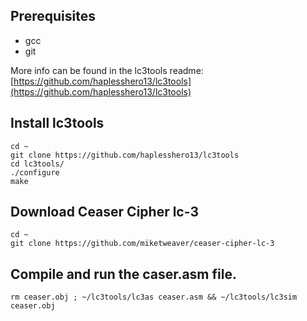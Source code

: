 ## Prerequisites

- gcc
- git

More info can be found in the lc3tools readme:
[https://github.com/haplesshero13/lc3tools](https://github.com/haplesshero13/lc3tools)

## Install lc3tools

    cd ~
    git clone https://github.com/haplesshero13/lc3tools
    cd lc3tools/
    ./configure
    make

## Download Ceaser Cipher lc-3

    cd ~
    git clone https://github.com/miketweaver/ceaser-cipher-lc-3

## Compile and run the caser.asm file.

    rm ceaser.obj ; ~/lc3tools/lc3as ceaser.asm && ~/lc3tools/lc3sim ceaser.obj

